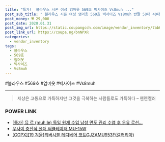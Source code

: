 ```yaml
--- 
title: "특가!  블라우스 시폰 여성 엄머옷 569호 빅사이즈 Vs8muh ..." 
post_sub_title: " 블라우스 시폰 여성 엄머옷 569호 빅사이즈 Vs8muh 반팔 50대 40대" 
post_money: ₩ 29,000 
post_date: 2020.01.31 
post_img_url: https://static.coupangcdn.com/image/vendor_inventory/7ab0/addd970a071694364ffe73fcc3a5868623a693f8cfa33c8492a829c96344.jpg 
post_link_url: https://coupa.ng/bnNPXR 
categories: 
  - vendor_inventory 
tags: 
  - 블라우스 
  - 569호 
  - 엄머옷 
  - 빅사이즈 
  - Vs8muh 
--- 
```

  #블라우스 #569호 #엄머옷 #빅사이즈 #Vs8muh 
<hr> 

> 세상은 고통으로 가득하지만 그것을 극복하는 사람들로도 가득하다 – 헨렌켈러 


### POWER LINK

* <a href="https://blog.naver.com/santokki14/221791713821" target="_blank">[특가] 뮤 르 (muh le) 독일 원제 수입 남성 면도 관리 수염 후 우유 로션...</a>
* <a href="https://blog.naver.com/santokki14/221781691946" target="_blank">무사이 충전식 폴더 써큘레이터 MU-15W</a>
* <a href="https://blog.naver.com/fasyy4321/221789424736" target="_blank">[GGPX][19 겨울]리버시블 테디베어 코트GJZAMU953F(갤러리아)</a>
